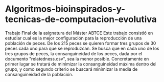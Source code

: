 # Algoritmos-bioinspirados-y-tecnicas-de-computacion-evolutiva
Trabajo Final de la asignatura del Máster ABTCE
Este trabajo consistió en estudiar cual es la mejor configuración para la reproducción de una población de peces. De los 215 peces se quieren formar tres grupos de 30 peces cada uno para que se reproduzcan. Se busca que en cada uno de los tres grupos de peces, la consanguineidad de los peces, dada por el documento "relatedness.csv", sea la menor posible. Concretamente en primer lugar se tratará de minimizar la consanguineidad máxima dentro del grupo, y como segundo criterio se buscará minimizar la media de consanguineidad de la población.
